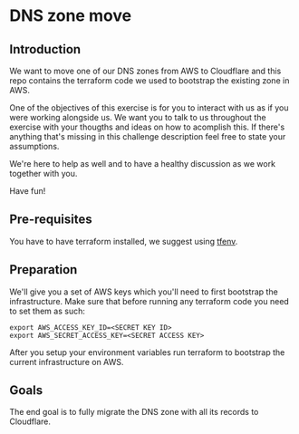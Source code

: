 # DNS zone move

## Introduction

We want to move one of our DNS zones from AWS to Cloudflare and this repo contains the terraform code we used to bootstrap the existing zone in AWS.

One of the objectives of this exercise is for you to interact with us as if you were working alongside us.
We want you to talk to us throughout the exercise with your thougths and ideas on how to acomplish this.
If there's anything that's missing in this challenge description feel free to state your assumptions.

We're here to help as well and to have a healthy discussion as we work together with you.

Have fun!

## Pre-requisites

You have to have terraform installed, we suggest using [tfenv](https://github.com/tfutils/tfenv).

## Preparation

We'll give you a set of AWS keys which you'll need to first bootstrap the infrastructure.
Make sure that before running any terraform code you need to set them as such:

```
export AWS_ACCESS_KEY_ID=<SECRET KEY ID>
export AWS_SECRET_ACCESS_KEY=<SECRET ACCESS KEY>
```

After you setup your environment variables run terraform to bootstrap the current infrastructure on AWS.

## Goals

The end goal is to fully migrate the DNS zone with all its records to Cloudflare.
